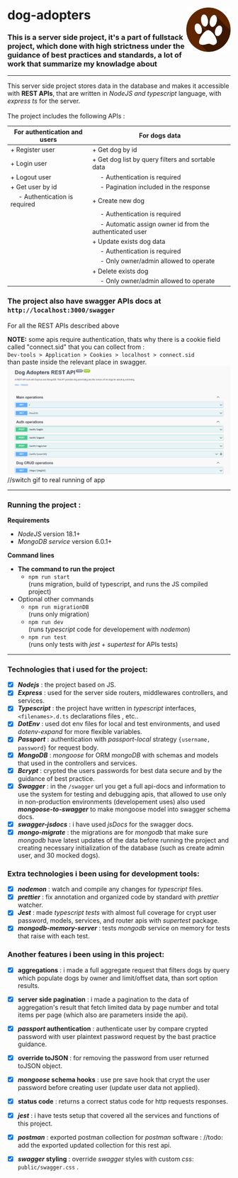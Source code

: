 # dog-adopters <img src="public/dog_feet_logo.png" width=100px height=100px align="right">

### This is a server side project, it's a part of fullstack project, which done with high strictness under the guidance of best practices and standards, a lot of work that summarize my knowladge about <br />

---

This server side project stores data in the database and makes it accessible with **REST APIs**, that are written in _NodeJS and typescript_ language, with _express ts_ for the server. <br /> <br />
The project includes the following APIs :

| For authentication and users  | For dogs data
| ----------------------------  | ----------------------------------------------------------------- |
| + Register user               | + Get dog by id                                                   |
| + Login user                  | + Get dog list by query filters and sortable data                 |
| + Logout user                 | &emsp; - Authentication is required                               | 
| + Get user by id              |  &emsp; - Pagination included in the response                     |
| &emsp; - Authentication is required | + Create new dog                                            |
|                               |  &emsp; - Authentication is required                              | 
|                               |  &emsp; - Automatic assign owner id from the authenticated user   |
|                               | + Update exists dog data                                          |
|                               | &emsp; - Authentication is required                               |
|                               | &emsp; - Only owner/admin allowed to operate                      |   
|                               | + Delete exists dog                                               |
|                               | &emsp; - Only owner/admin allowed to operate                      |


### The project also have swagger APIs docs at <br /> `http://localhost:3000/swagger` <br />

For all the REST APIs described above

**NOTE:**
some apis require authentication, thats why there is a cookie field called "connect.sid" that you can collect from : <br />
`Dev-tools > Application > Cookies > localhost > connect.sid` <br />
than paste inside the relevant place in swagger.
![how to find connect.sid](/public/gif-cookie-swagger.gif) <br />
//switch gif to real running of app

---

### **Running the project :**

**Requirements**

-   _NodeJS_ version 18.1+
-   _MongoDB service_ version 6.0.1+

**Command lines**

-   **The command to run the project**
    -   `npm run start`<br /> (runs migration, build of typescript, and runs the JS compiled project)
-   Optional other commands
    -   `npm run migrationDB`
        <br />(runs only migration)
    -   `npm run dev`<br /> (runs _typescript_ code for developement with _nodemon_)
    -   `npm run test`<br /> (runs only tests with _jest_ + _supertest_ for APIs tests)

---

### Technologies that i used for the project:

-   [x] _**Nodejs**_ : the project based on JS.
-   [x] _**Express**_ : used for the server side routers, middlewares controllers, and services.
-   [x] _**Typescript**_ : the project have written in _typescript_ interfaces, `<filenames>.d.ts` declarations files , etc..
-   [x] _**DotEnv**_ : used dot env files for local and test environments, and used _dotenv-expand_ for more flexible variables.
-   [x] _**Passport**_ : authentication with _passport-local_ strategy `{username, password}` for request body.
-   [x] _**MongoDB**_ : _mongoose_ for ORM _mongoDB_ with schemas and models that used in the controllers and services.
-   [x] _**Bcrypt**_ : crypted the users passwords for best data secure and by the guidance of best practice.
-   [x] _**Swagger**_ : in the `/swagger` url you get a full api-docs and information to use the system for testing and debugging apis, that allowed to use only in non-production environments (developement uses) also used _**mongoose-to-swagger**_ to make mongoose model into swagger schema docs.
-   [x] _**swagger-jsdocs**_ : i have used _jsDocs_ for the swagger docs.
-   [x] _**mongo-migrate**_ : the migrations are for _mongodb_ that make sure _mongodb_ have latest updates of the data before running the project and creating necessary initialization of the database (such as create admin user, and 30 mocked dogs).

### Extra technologies i been using for development tools:

-   [x] _**nodemon**_ : watch and compile any changes for _typescript_ files.
-   [x] _**prettier**_ : fix annotation and organized code by standard with _prettier_ watcher.
-   [x] _**Jest**_ : made _typescript tests_ with almost full coverage for crypt user password, models, services, and router apis with _supertest_ package.
-   [x] _**mongodb-memory-server**_ : tests _mongodb_ service on memory for tests that raise with each test.

### Another features i been using in this project:

-   [x] **aggregations** : i made a full aggregate request that filters dogs by query which populate dogs by owner and limit/offset data, than sort option results.

-   [x] **server side pagination** : i made a pagination to the data of aggregation's result that fetch limited data by page number and total items per page (which also are parameters inside the api).

-   [x] **_passport_ authentication** : authenticate user by compare crypted password with user plaintext password request by the bast practice guidance.
-   [x] **override toJSON** : for removing the password from user returned toJSON object.
-   [x] **_mongoose_ schema hooks** : use pre save hook that crypt the user password before creating user (update user data not applied).
-   [x] **status code** : returns a correct status code for http requests responses.
-   [x] **_jest_** : i have tests setup that covered all the services and functions of this project.
-   [x] **_postman_** : exported postman collection for _postman_ software :
        //todo: add the exported updated collection for this rest api.
-   [x] **_swagger_ styling** : override _swagger_ styles with custom _css_: `public/swagger.css` .
